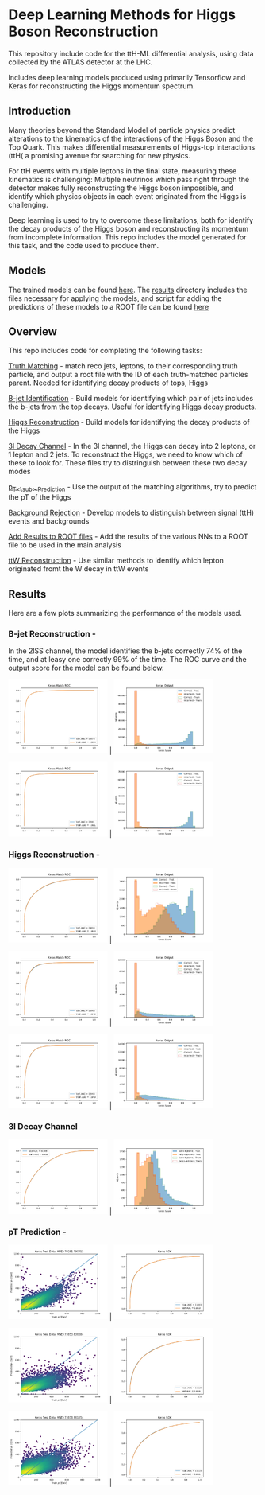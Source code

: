 # Deep Learning Methods for Higgs Boson Reconstruction

This repository include code for the ttH-ML differential analysis, using data collected by the ATLAS detector at the LHC.

Includes deep learning models produced using primarily Tensorflow and Keras for reconstructing the Higgs momentum spectrum.

## Introduction

Many theories beyond the Standard Model of particle physics predict alterations to the kinematics of the interactions of the Higgs Boson and the Top Quark. This makes differential measurements of Higgs-top interactions (ttH( a promising avenue for searching for new physics. 

For ttH events with multiple leptons in the final state, measuring these kinematics is challenging: Multiple neutrinos which pass right through the detector makes fully reconstructing the Higgs boson impossible, and identify which physics objects in each event originated from the Higgs is challenging.

Deep learning is used to try to overcome these limitations, both for identify the decay products of the Higgs boson and reconstructing its momentum from incomplete information. This repo includes the model generated for this task, and the code used to produce them.

## Models

The trained models can be found [here](results/models/). The [results](results/) directory includes the files necessary for applying the models, and script for adding the predictions of these models to a ROOT file can be found [here](addToRoot/parallelPred_2l.py)

## Overview

This repo includes code for completing the following tasks:

[Truth Matching](truthMatching) - match reco jets, leptons, to their corresponding truth particle, and output a root file with the ID of each truth-matched particles parent. Needed for identifying decay products of tops, Higgs

[B-jet Identification](topMatching) - Build models for identifying which pair of jets includes the b-jets from the top decays. Useful for identifying Higgs decay products.

[Higgs Reconstruction](higgsMatching) - Build models for identifying the decay products of the Higgs

[3l Decay Channel](decay3l) - In the 3l channel, the Higgs can decay into 2 leptons, or 1 lepton and 2 jets. To reconstruct the Higgs, we need to know which of these to look for. These files try to distringuish between these two decay modes

[p<sub>T<\sub> Prediction](ptPrediction) - Use the output of the matching algorithms, try to predict the pT of the Higgs

[Background Rejection](sigBkdBDT) - Develop models to distinguish between signal (ttH) events and backgrounds

[Add Results to ROOT files](addToRoot) - Add the results of the various NNs to a ROOT file to be used in the main analysis

[ttW Reconstruction](Wmatching) - Use similar methods to identify which lepton originated fromt the W decay in ttW events

## Results

Here are a few plots summarizing the performance of the models used.

### B-jet Reconstruction - 

In the 2lSS channel, the model identifies the b-jets correctly 74% of the time, and at leasy one correctly 99% of the time. The ROC curve and the output score for the model can be found below.

<img src="topMatching/plots/top2lSS/keras_roc.png" width="200"> |  <img src="topMatching/plots/top2lSS/keras_score.png" width="200">

<img src="topMatching/plots/top3l/keras_roc.png" width="200"> |  <img src="topMatching/plots/top3l/keras_score.png" width="200">

### Higgs Reconstruction - 

<img src="higgsMatching/plots/higgsTop3lF/keras_roc.png" width="200"> |  <img src="higgsMatching/plots/higgsTop3lF/keras_score.png" width="200">

<img src="higgsMatching/plots/higgsTop3lS/keras_roc.png" width="200"> |  <img src="higgsMatching/plots/higgsTop3lS/keras_score.png" width="200">

<img src="higgsMatching/plots/higgsTop2lSS/keras_roc.png" width="200"> |  <img src="higgsMatching/plots/higgsTop2lSS/keras_score.png" width="200">

### 3l Decay Channel

<img src="decay3l/plots/decay3l/keras_roc.png" width="200"> |  <img src="decay3l/plots/decay3l/keras_score.png" width="200">

### pT Prediction - 

<img src="ptPrediction/plots/higgsTop3lF/keras_test_pt_scatter.png" width="200"> |  <img src="ptPrediction/plots/higgsTop3lF/keras_roc.png" width="200">

<img src="ptPrediction/plots/higgsTop3lS/keras_test_pt_scatter.png" width="200"> |  <img src="ptPrediction/plots/higgsTop3lS/keras_roc.png" width="200">

<img src="ptPrediction/plots/higgsTop2lSS/keras_test_pt_scatter.png" width="200"> |  <img src="ptPrediction/plots/higgsTop2lSS/keras_roc.png" width="200">

